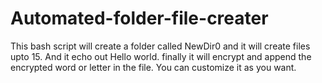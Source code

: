 # Automated-folder-file-creater
This bash script will create a folder called NewDir0 and it will create files upto 15. And it echo out Hello world. finally it will encrypt and append the encrypted word or letter in the file. You can customize it as you want.   
